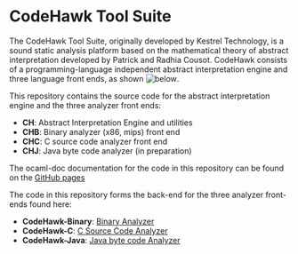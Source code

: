 # CodeHawk Tool Suite

The CodeHawk Tool Suite, originally developed by Kestrel Technology, is a sound
static analysis platform based on the mathematical theory of
abstract interpretation developed by Patrick and Radhia Cousot.
CodeHawk consists of a programming-language independent abstract
interpretation engine and three language front ends, as shown
![below](figures/codehawk_toolsuite.png).

This repository contains the source code for the abstract
interpretation engine and the three analyzer front ends:

- **CH**: Abstract Interpretation Engine and utilities
- **CHB**: Binary analyzer (x86, mips) front end
- **CHC**: C source code analyzer front end
- **CHJ**: Java byte code analyzer (in preparation)

The ocaml-doc documentation for the code in this repository can be found on the
[GitHub pages](https://static-analysis-engineering.github.io/codehawk/)

The code in this repository forms the back-end for the three analyzer
front-ends found here:

- **CodeHawk-Binary**: [Binary Analyzer](https://github.com/static-analysis-engineering/CodeHawk-Binary)
- **CodeHawk-C**: [C Source Code Analyzer](https://github.com/static-analysis-engineering/CodeHawk-C)
- **CodeHawk-Java**: [Java byte code Analyzer](https://github.com/static-analysis-engineering/CodeHawk-Java)




